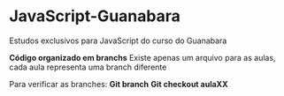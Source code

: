 # JavaScript-Guanabara
Estudos exclusivos para JavaScript do curso do Guanabara

**Código organizado em branchs**
Existe apenas um arquivo para as aulas, cada aula representa uma branch diferente

Para verificar as branches:
**Git branch**
**Git checkout aulaXX**
